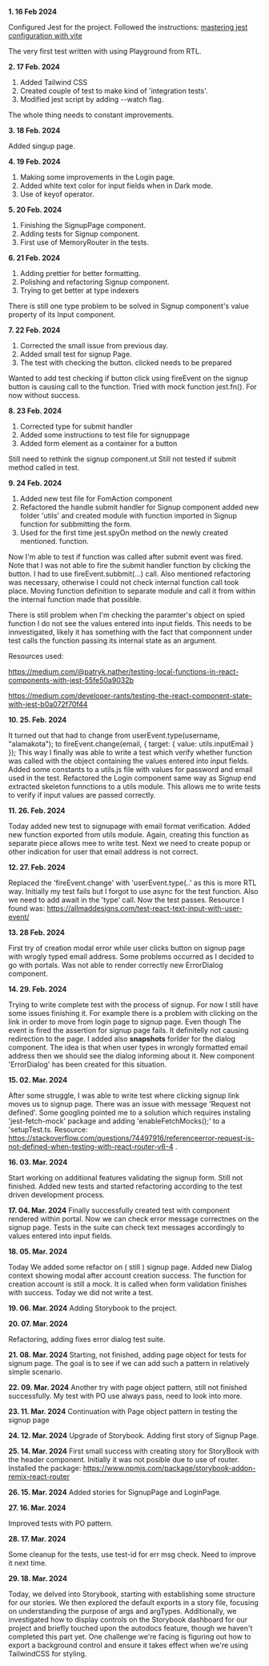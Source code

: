 **1. **16 Feb 2024****

Configured Jest for the project.
Followed the instructions: 
[mastering jest configuration with vite](https://dev.to/shmbajaj/mastering-jest-configuration-for-react-typescript-projects-with-vite-a-step-by-step-guide-4k4b)

The very first test written with using Playground from RTL.


**2. **17 Feb. 2024****



1. Added Tailwind CSS
2. Created couple of test to make kind of 'integration tests'.
3. Modified jest script by adding --watch flag.

The whole thing needs to constant improvements.


**3. **18 Feb. 2024****

Added singup page.


**4. **19 Feb. 2024****

1. Making some improvements in the Login page.
2. Added white text color for input fields when in Dark mode.
3. Use of keyof operator.

**5. **20 Feb. 2024****

1. Finishing the SignupPage component.
2. Adding tests for Signup component.
3. First use of MemoryRouter in the tests.

**6. **21 Feb. 2024****

1. Adding prettier for better formatting.
2. Polishing and refactoring Signup component.
3. Trying to get better at type indexers

There is still one type problem to be solved in Signup component's value property of its Input component.

**7. **22 Feb. 2024****

1. Corrected the small issue from previous day.
2. Added small test for signup Page.
3. The test with checking the button. clicked needs to be prepared

Wanted to add test checking if button click using fireEvent on the signup button is causing call to the function. Tried with mock function jest.fn().
For now without success.

**8. **23 Feb. 2024****

1. Corrected type for submit handler
2. Added some instructions to test file for signuppage
3. Added form element as a container for a button

Still need to rethink the signup component.ut 
Still not tested if submit method called in test.

**9. **24 Feb. 2024****

1. Added new test file for FomAction component
2. Refactored the handle submit handler for Signup component added new folder 'utils' and created module with function imported in Signup function for subbmitting the form.
3. Used for the first time jest.spyOn method on the newly created mentioned. function.

Now I'm able to test if function was called after submit event was fired. Note that I was not able to fire the submit handler function by clicking the button. I had to use fireEvent.subbmit(...) call. Also mentioned refactoring was necessary, otherwise I could not check internal function call took place. Moving function definition to separate module and call it from within the internal function made that possible.

There is still problem when I'm checking the paramter's object on spied function I do not see the values entered into input fields.
This needs to be innvestigated, likely it has something with the fact that componnent under test calls the function passing its internal state as an argument.

Resources used:

https://medium.com/@patryk.nather/testing-local-functions-in-react-components-with-jest-55fe50a9032b

https://medium.com/developer-rants/testing-the-react-component-state-with-jest-b0a072f70f44

**10. 25. Feb. 2024**

It turned out that had to change from userEvent.type(username, "alamakota"); to fireEvent.change(email, { target: { value: utils.inputEmail } });
This way I finally was able to write a test which verify whether function was called with the object containing the values entered into input fields. Added some constants to a utils.js file with values for password and email used in the test.
Refactored the Login component same way as Signup end extracted skeleton funnctions to a utils module. This allows me to write tests to verify if input values are passed correctly.


**11. 26. Feb. 2024**

Today added new test to signupage with email format verification. Added new function exported from utils module. Again, creating this function as separate piece allows mee to write test.
Next we need to create popup or other indication for user that email address is not correct.

**12. 27. Feb. 2024**

Replaced the 'fireEvent.change' with 'userEvent.type(..' as this is more RTL way. 
Initially my test fails but I forgot to use async for the test function. Also we need to add await in the 'type' call. Now the test passes.
Resource I found was: https://allmaddesigns.com/test-react-text-input-with-user-event/

**13. 28 Feb. 2024**

First try of creation modal error while user clicks button on signup page with wrogly typed email address. Some problems occurred as I decided to go with portals. Was not able to render correctly new ErrorDialog component.

**14. 29. Feb. 2024**

Trying to write complete test with the process of signup.
For now I still have some issues finishing it. For example there is a problem with clicking on the link in order to move from login page to signup page. Even though The event is fired the assertion for signup page fails. It definitelly not causing redirection to the page. I added also __snapshots__ forlder for the dialog component. The idea is that when user types in wrongly formatted email address then we should see the dialog informing about it. New component 'ErrorDialog' has been created for this situation.

**15. 02. Mar. 2024**

After some struggle, I was able to write test where clicking signup link moves us to signup page. There was an issue with message 'Request not defined'. Some googling pointed me to a solution which requires instaling 'jest-fetch-mock' package and adding 'enableFetchMocks();' to a 'setupTest.ts. Resource: https://stackoverflow.com/questions/74497916/referenceerror-request-is-not-defined-when-testing-with-react-router-v6-4 .

**16. 03. Mar. 2024**

Start working on additional features validating the signup form.
Still not finished. Added new tests and started refactoring according to the test driven development process.

**17. 04. Mar. 2024**
Finally successfully created test with component rendered within portal. Now we can check error message correctnes on the signup page.
Tests in the suite can check text messages accordingly to values entered into input fields.

**18. 05. Mar. 2024**

Today We added some refactor on ( still ) signup page. Added new Dialog context showing modal after account creation success.
The function for creation account is still a mock. It is called when form validation finishes with success.
Today we did not write a test.

**19. 06. Mar. 2024**
Adding Storybook to the project.

**20. 07. Mar. 2024**

Refactoring, adding fixes error dialog test suite.

**21. 08. Mar. 2024**
Starting, not finished, adding page object for tests for signum page.
The goal is to see if we can add such a pattern in relatively simple scenario.

**22. 09. Mar. 2024**
Another try with page object pattern, still not finished successfully.
My test with PO use always pass, need to look into more.

**23. 11. Mar. 2024**
Continuation with Page object pattern in testing the signup page

**24. 12. Mar. 2024**
Upgrade of Storybook. Adding first story of Signup Page.

**25. 14. Mar. 2024**
First small success with creating story for StoryBook with the header component.
Initially it was not posible due to use of router. Installed the package:
https://www.npmjs.com/package/storybook-addon-remix-react-router

**26. 15. Mar. 2024**
Added stories for SignupPage and LoginPage.

**27. 16. Mar. 2024**

Improved tests with PO pattern.

**28. 17. Mar. 2024**

Some cleanup for the tests, use test-id for err msg check. Need to improve it next time.

**29. 18. Mar. 2024**

Today, we delved into Storybook, starting with establishing some structure for our stories. We then explored the default exports in a story file, focusing on understanding the purpose of args and argTypes. Additionally, we investigated how to display controls on the Storybook dashboard for our project and briefly touched upon the autodocs feature, though we haven't completed this part yet. One challenge we're facing is figuring out how to export a background control and ensure it takes effect when we're using TailwindCSS for styling.